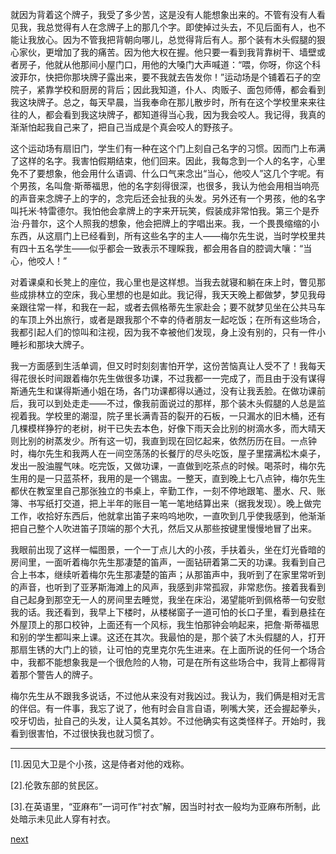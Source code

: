 
就因为背着这个牌子，我受了多少苦，这是没有人能想象出来的。不管有没有人看见我，我总觉得有人在念牌子上的那几个字。即使掉过头去，不见后面有人，也不能让我放心。因为不管我把背朝向哪儿，总觉得背后有人。那个装有木头假腿的狠心家伙，更增加了我的痛苦。因为他大权在握。他只要一看到我背靠树干、墙壁或者房子，他就从他那间小屋门口，用他的大嗓门大声喊道：“喂，你呀，你这个科波菲尔，快把你那块牌子露出来，要不我就去告发你！”运动场是个铺着石子的空院子，紧靠学校和厨房的背后；因此我知道，仆人、肉贩子、面包师傅，都会看到我这块牌子。总之，每天早晨，当我奉命在那儿散步时，所有在这个学校里来来往往的人，都会看到我这块牌子，都知道得当心我，因为我会咬人。我记得，我真的渐渐怕起我自己来了，把自己当成是个真会咬人的野孩子。

这个运动场有扇旧门，学生们有一种在这个门上刻自己名字的习惯。因而门上布满了这样的名字。我害怕假期结束，他们回来。因此，我每念到一个人的名字，心里免不了要想象，他会用什么语调、什么口气来念出“当心，他咬人”这几个字呢。有个男孩，名叫詹·斯蒂福思，他的名字刻得很深，也很多，我认为他会用相当响亮的声音来念牌子上的字的，念完后还会扯我的头发。另外还有一个男孩，他的名字叫托米·特雷德尔。我怕他会拿牌上的字来开玩笑，假装成非常怕我。第三个是乔治·丹普尔，这个人照我的想象，他会把牌上的字唱出来。我，一个畏畏缩缩的小东西，从这扇门上已经看到，所有这些名字的主人——梅尔先生说，当时学校里共有四十五名学生——似乎都会一致表示不理睬我，都会用各自的腔调大嚷：“当心，他咬人！”

对着课桌和长凳上的座位，我心里也是这样想。当我去就寝和躺在床上时，瞥见那些成排林立的空床，我心里想的也是如此。我记得，我天天晚上都做梦，梦见我母亲跟往常一样，和我在一起，或者去佩格蒂先生家赴会；要不就梦见坐在公共马车的车顶上外出旅行，或者是跟我那个不幸的侍者朋友一起吃饭；在所有这些场合，我都引起人们的惊叫和注视，因为我不幸被他们发现，身上没有别的，只有一件小睡衫和那块大牌子。

我一方面感到生活单调，但又时时刻刻害怕开学，这份苦恼真让人受不了！我每天得花很长时间跟着梅尔先生做很多功课，不过我都一一完成了，而且由于没有谋得斯通先生和谋得斯通小姐在场，各门功课都得以通过，没有让我丢脸。在做功课前后，我可以到处走走——不过，像我前面说过的那样，那个装木头假腿的人总是监视着我。学校里的潮湿，院子里长满青苔的裂开的石板，一只漏水的旧木桶，还有几棵模样狰狞的老树，树干已失去本色，好像下雨天会比别的树滴水多，而大晴天则比别的树蒸发少。所有这一切，我直到现在回忆起来，依然历历在目。一点钟时，梅尔先生和我两人在一间空荡荡的长餐厅的尽头吃饭，屋子里摆满松木桌子，发出一股油腥气味。吃完饭，又做功课，一直做到吃茶点的时候。喝茶时，梅尔先生用的是一只蓝茶杯，我用的是一个锡盅。一整天，直到晚上七八点钟，梅尔先生都伏在教室里自己那张独立的书桌上，辛勤工作，一刻不停地跟笔、墨水、尺、账簿、书写纸打交道，把上半年的账目一笔一笔地结算出来（据我发现）。晚上做完工作，收拾好东西后，他就拿出笛子来呜呜地吹，一直吹到几乎使我感到，他渐渐把自己整个人吹进笛子顶端的那个大孔，然后又从那些按键里慢慢地冒了出来。

我眼前出现了这样一幅图景，一个一丁点儿大的小孩，手扶着头，坐在灯光昏暗的房间里，一面听着梅尔先生那凄楚的笛声，一面钻研着第二天的功课。我看到自己合上书本，继续听着梅尔先生那凄楚的笛声；从那笛声中，我听到了在家里常听到的声音，也听到了亚茅斯海滩上的风声，我感到非常孤寂，非常悲伤。接着我看到自己起身到那空无一人的房间里去睡觉，我坐在床沿，渴望能听到佩格蒂一句安慰我的话。我还看到，我早上下楼时，从楼梯窗子一道可怕的长口子里，看到悬挂在外屋顶上的那口校钟，上面还有一个风标，我生怕那钟会响起来，把詹·斯蒂福思和别的学生都叫来上课。这还在其次。我最怕的是，那个装了木头假腿的人，打开那扇生锈的大门上的锁，让可怕的克里克尔先生进来。在上面所说的任何一个场合中，我都不能想象我是一个很危险的人物，可是在所有这些场合中，我背上都得背着那个警告人的牌子。

梅尔先生从不跟我多说话，不过他从来没有对我凶过。我认为，我们俩是相对无言的伴侣。有一件事，我忘了说了，他有时会自言自语，咧嘴大笑，还会握起拳头，咬牙切齿，扯自己的头发，让人莫名其妙。不过他确实有这类怪样子。开始时，我看到很害怕，不过很快我也就习惯了。

* * *

[1].因见大卫是个小孩，这是侍者对他的戏称。

[2].伦敦东部的贫民区。

[3].在英语里，“亚麻布”一词可作“衬衣”解，因当时衬衣一般均为亚麻布所制，此处暗示未见此人穿有衬衣。

[next](page84)